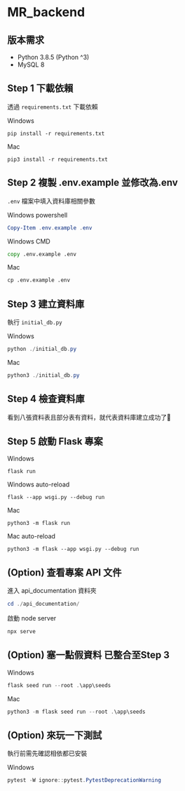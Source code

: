 # MR_backend

## 版本需求
* Python 3.8.5 (Python ^3)
* MySQL 8

## Step 1 下載依賴
透過 `requirements.txt` 下載依賴

Windows
```shell
pip install -r requirements.txt
```

Mac
```shell
pip3 install -r requirements.txt
```

## Step 2 複製 .env.example 並修改為.env
`.env` 檔案中填入資料庫相關參數

Windows powershell
```powershell
Copy-Item .env.example .env
```

Windows CMD
```cmd
copy .env.example .env
```

Mac
```cmd
cp .env.example .env
```

## Step 3 建立資料庫
執行 `initial_db.py`

Windows
```powershell
python ./initial_db.py
```

Mac
```powershell
python3 ./initial_db.py
```

## Step 4 檢查資料庫
看到八張資料表且部分表有資料，就代表資料庫建立成功了🥳

## Step 5 啟動 Flask 專案
Windows
```
flask run
```

Windows auto-reload
```
flask --app wsgi.py --debug run
```

Mac
```
python3 -m flask run
```

Mac auto-reload
```
python3 -m flask --app wsgi.py --debug run
```

## (Option) 查看專案 API 文件
進入 api_documentation 資料夾
```powershell
cd ./api_documentation/
```

啟動 node server
```powershell
npx serve
```

## (Option) 塞一點假資料 已整合至Step 3

Windows
```powershell
flask seed run --root .\app\seeds
```

Mac
```powershell
python3 -m flask seed run --root .\app\seeds
```

## (Option) 來玩一下測試
執行前需先確認相依都已安裝

Windows
```powershell
pytest -W ignore::pytest.PytestDeprecationWarning
```
